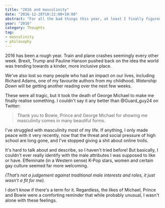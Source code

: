 ```yaml
---
title: "2016 and masculinity"
date: "2016-12-28T10:22:00+10:00"
abstract: "For all the bad things this year, at least I finally figured something out."
year: "2016"
category: Thoughts
tag:
- masculinity
- philosophy
---
```

2016 has been a rough year. Train and plane crashes seemingly every other week. Brexit, Trump and Pauline Hanson pushed back on the idea the world was trending towards a kinder, more inclusive place.

We've also lost so many people who had an impact on our lives, including Richard Adams, one of my favourite authors from my childhood. *Watership Down* will be getting another reading over the next few weeks.

These were all tragic, but it took the death of George Michael to make me finally realise something. I couldn't say it any better than @Guard_guy24 on Twitter:

> Thank you to Bowie, Prince and George Michael for showing me masculinity comes in many beautiful forms.

I've struggled with masculinity most of my life. If anything, I only made peace with it very recently, now that the threat and social pressure of high school are long gone, and I've stopped giving a shit about online trolls.

It's hard to talk about and describe, so I haven't tried before! But basically, I couldn't ever really identify with the male attributes I was supposed to like or have. Effeminate (in a Western sense) K-Pop stars, women and certain gay culture seemed far more welcoming.

<p style="font-style:italic">(That’s not a judgement against traditional male interests and roles, it just wasn’t a fit for me).</p>

I don't know if there's a term for it. Regardless, the likes of Michael, Prince and Bowie were a comforting reminder that while probably unusual, I wasn't alone with these feelings.

